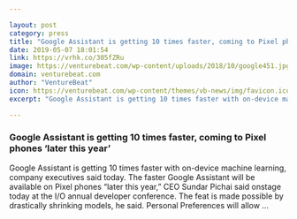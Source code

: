 ```yaml
---

layout: post
category: press
title: "Google Assistant is getting 10 times faster, coming to Pixel phones ‘later this year’"
date: 2019-05-07 18:01:54
link: https://vrhk.co/305fZRu
image: https://venturebeat.com/wp-content/uploads/2018/10/google451.jpg?w=1200&strip=all
domain: venturebeat.com
author: "VentureBeat"
icon: https://venturebeat.com/wp-content/themes/vb-news/img/favicon.ico
excerpt: "Google Assistant is getting 10 times faster with on-device machine learning, company executives said today. The faster Google Assistant will be available on Pixel phones “later this year,” CEO Sundar Pichai said onstage today at the I/O annual developer conference. The feat is made possible by drastically shrinking models, he said. Personal Preferences will allow …"

---
```


### Google Assistant is getting 10 times faster, coming to Pixel phones ‘later this year’

Google Assistant is getting 10 times faster with on-device machine learning, company executives said today. The faster Google Assistant will be available on Pixel phones “later this year,” CEO Sundar Pichai said onstage today at the I/O annual developer conference. The feat is made possible by drastically shrinking models, he said. Personal Preferences will allow …